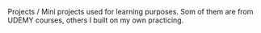 Projects / Mini projects used for learning purposes. Som of them are from UDEMY courses, others I built on my own practicing.

